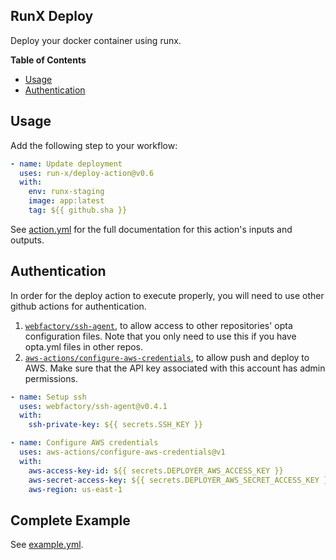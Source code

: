 ## RunX Deploy

Deploy your docker container using runx.

**Table of Contents**

<!-- toc -->

- [Usage](#usage)
- [Authentication](#authentication)

<!-- tocstop -->

## Usage

Add the following step to your workflow:

```yaml
- name: Update deployment
  uses: run-x/deploy-action@v0.6
  with:
    env: runx-staging
    image: app:latest
    tag: ${{ github.sha }}
```

See [action.yml](action.yml) for the full documentation for this action's inputs and outputs.

## Authentication
In order for the deploy action to execute properly, you will need to use other github actions for authentication.
1. [`webfactory/ssh-agent`](https://github.com/run-x/webfactory/ssh-agent), to allow access to other repositories' opta configuration files. Note that you only need to use this if you have opta.yml files in other repos.
2. [`aws-actions/configure-aws-credentials`](https://github.com/run-x/aws-actions/configure-aws-credentials), to allow push and deploy to AWS. Make sure that the API key associated with this account has admin permissions.

```yml
- name: Setup ssh
  uses: webfactory/ssh-agent@v0.4.1
  with:
    ssh-private-key: ${{ secrets.SSH_KEY }}

- name: Configure AWS credentials	
  uses: aws-actions/configure-aws-credentials@v1	
  with:	
    aws-access-key-id: ${{ secrets.DEPLOYER_AWS_ACCESS_KEY }}	
    aws-secret-access-key: ${{ secrets.DEPLOYER_AWS_SECRET_ACCESS_KEY }}	
    aws-region: us-east-1	
```

## Complete Example
See [example.yml](example.yml).
